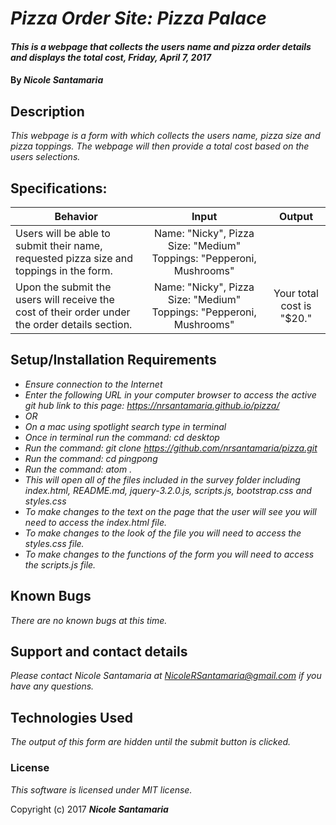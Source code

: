 # _Pizza Order Site: Pizza Palace_

#### _This is a webpage that collects the users name and pizza order details and displays the total cost, Friday, April 7, 2017_

#### By _**Nicole Santamaria**_

## Description

_This webpage is a form with which collects the users name, pizza size and pizza toppings. The webpage will then provide a total cost based on the users selections._

## Specifications:

| Behavior |  Input   |  Output  |
|----------|:--------:|:--------:|
|Users will be able to submit their name, requested pizza size and toppings in the form.| Name: "Nicky", Pizza Size: "Medium" Toppings: "Pepperoni, Mushrooms"||
|Upon the submit the users will receive the cost of their order under the order details section.|Name: "Nicky", Pizza Size: "Medium" Toppings: "Pepperoni, Mushrooms"|Your total cost is "$20."|

## Setup/Installation Requirements

* _Ensure connection to the Internet_
* _Enter the following URL in your computer browser to access the active git hub link to this page: https://nrsantamaria.github.io/pizza/_
* _OR_
* _On a mac using spotlight search type in terminal_
* _Once in terminal run the command: cd desktop_
* _Run the command: git clone https://github.com/nrsantamaria/pizza.git_
* _Run the command: cd pingpong_
* _Run the command: atom ._
* _This will open all of the files included in the survey folder including index.html, README.md, jquery-3.2.0.js, scripts.js, bootstrap.css and styles.css_
* _To make changes to the text on the page that the user will see you will need to access the index.html file._
* _To make changes to the look of the file you will need to access the styles.css file._
* _To make changes to the functions of the form you will need to access the scripts.js file._

## Known Bugs

_There are no known bugs at this time._

## Support and contact details

_Please contact Nicole Santamaria at NicoleRSantamaria@gmail.com if you have any questions._

## Technologies Used

_The output of this form are hidden until the submit button is clicked._

### License

*This software is licensed under MIT license.*

Copyright (c) 2017 **_Nicole Santamaria_**
